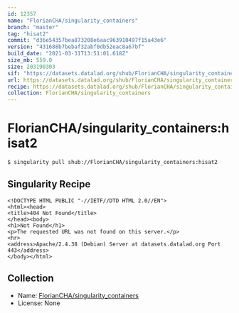 ```yaml
---
id: 12357
name: "FlorianCHA/singularity_containers"
branch: "master"
tag: "hisat2"
commit: "d36e54357bea873208e6aac963910497f15a43e6"
version: "431688b7bebaf32abf0db52eac8a67bf"
build_date: "2021-03-31T13:51:01.618Z"
size_mb: 559.0
size: 203190303
sif: "https://datasets.datalad.org/shub/FlorianCHA/singularity_containers/hisat2/2021-03-31-d36e5435-431688b7/431688b7bebaf32abf0db52eac8a67bf.sif"
url: https://datasets.datalad.org/shub/FlorianCHA/singularity_containers/hisat2/2021-03-31-d36e5435-431688b7/
recipe: https://datasets.datalad.org/shub/FlorianCHA/singularity_containers/hisat2/2021-03-31-d36e5435-431688b7/Singularity
collection: FlorianCHA/singularity_containers
---
```


# FlorianCHA/singularity_containers:hisat2

```bash
$ singularity pull shub://FlorianCHA/singularity_containers:hisat2
```

## Singularity Recipe

```singularity
<!DOCTYPE HTML PUBLIC "-//IETF//DTD HTML 2.0//EN">
<html><head>
<title>404 Not Found</title>
</head><body>
<h1>Not Found</h1>
<p>The requested URL was not found on this server.</p>
<hr>
<address>Apache/2.4.38 (Debian) Server at datasets.datalad.org Port 443</address>
</body></html>
```

## Collection

 - Name: [FlorianCHA/singularity_containers](https://github.com/FlorianCHA/singularity_containers)
 - License: None


